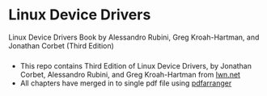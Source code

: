 # Linux Device Drivers
Linux Device Drivers Book by Alessandro Rubini, Greg Kroah-Hartman, and Jonathan Corbet (Third Edition)

### 
* This repo contains Third Edition of Linux Device Drivers, by Jonathan Corbet, Alessandro Rubini, and Greg Kroah-Hartman from [lwn.net](https://lwn.net/Kernel/LDD3/)
* All chapters have merged in to single pdf file using [pdfarranger](https://github.com/pdfarranger/pdfarranger)
